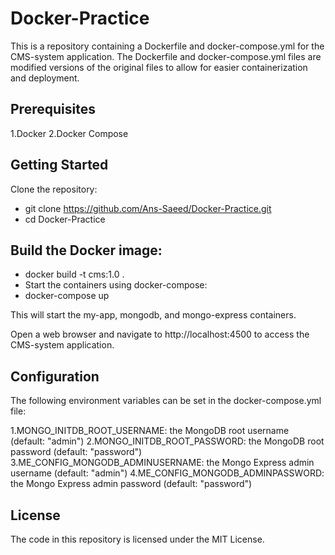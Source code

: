 # Docker-Practice

This is a repository containing a Dockerfile and docker-compose.yml for the CMS-system application. The Dockerfile and docker-compose.yml files are modified versions of the original files to allow for easier containerization and deployment.

## Prerequisites
1.Docker
2.Docker Compose

## Getting Started
Clone the repository:

- git clone https://github.com/Ans-Saeed/Docker-Practice.git
- cd Docker-Practice

## Build the Docker image:

- docker build -t cms:1.0 .
- Start the containers using docker-compose:
- docker-compose up

This will start the my-app, mongodb, and mongo-express containers.

Open a web browser and navigate to http://localhost:4500 to access the CMS-system application.

## Configuration
The following environment variables can be set in the docker-compose.yml file:

1.MONGO_INITDB_ROOT_USERNAME: the MongoDB root username (default: "admin")
2.MONGO_INITDB_ROOT_PASSWORD: the MongoDB root password (default: "password")
3.ME_CONFIG_MONGODB_ADMINUSERNAME: the Mongo Express admin username (default: "admin")
4.ME_CONFIG_MONGODB_ADMINPASSWORD: the Mongo Express admin password (default: "password")

## License
The code in this repository is licensed under the MIT License.
